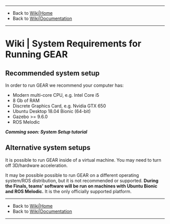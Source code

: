 -------------------------------------------------
- Back to [Wiki|Home](../README.md)
- Back to [Wiki|Documentation](documentation.md)
-------------------------------------------------

# Wiki | System Requirements for Running GEAR #

## Recommended system setup
In order to run GEAR we recommend your computer has:

- Modern multi-core CPU, e.g. Intel Core i5
- 8 Gb of RAM
- Discrete Graphics Card, e.g. Nvidia GTX 650
- Ubuntu Desktop 18.04 Bionic (64-bit)
- Gazebo >= 9.6.0
- ROS Melodic

***Comming soon: System Setup tutorial***

## Alternative system setups

It is possible to run GEAR inside of a virtual machine. You may need to turn off 3D/hardware acceleration.

It may be possible possible to run GEAR on a different operating system/ROS distribution, but it is not recommended or supported. **During the Finals, teams' software will be run on machines with Ubuntu Bionic and ROS Melodic.** It is the only officially supported platform.

-------------------------------------------------
- Back to [Wiki|Home](../README.md)
- Back to [Wiki|Documentation](documentation.md)
-------------------------------------------------
